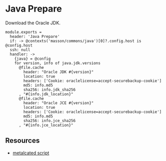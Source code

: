 
# Java Prepare

Download the Oracle JDK.

    module.exports =
      header: 'Java Prepare'
      if: -> @contexts('masson/commons/java')[0]?.config.host is @config.host
      ssh: null
      handler: ->
        {java} = @config
        for version, info of java.jdk.versions
          @file.cache
            header: "Oracle JDK #{version}"
            location: true
            headers: ['Cookie: oraclelicense=accept-securebackup-cookie']
            md5: info.md5
            sha256: info.jdk_sha256
          , "#{info.jdk_location}"
          @file.cache
            header: "Oracle JCE #{version}"
            location: true
            headers: ['Cookie: oraclelicense=accept-securebackup-cookie']
            md5: info.md5
            sha256: info.jce_sha256
          , "#{info.jce_location}"

## Resources

*   [metalcated script](https://github.com/metalcated/Scripts/blob/master/install_java.sh)
